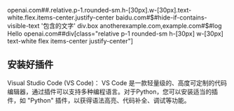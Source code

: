 openai.com##.relative.p-1.rounded-sm.h-[30px].w-[30px].text-white.flex.items-center.justify-center
baidu.com#$#hide-if-contains-visible-text '包含的文字' div.box
anotherexample.com,example.com#$#log Hello
openai.com##div[class="relative p-1 rounded-sm h-[30px] w-[30px] text-white flex items-center justify-center"]


## 安装好插件
Visual Studio Code (VS Code)：
VS Code 是一款轻量级的、高度可定制的代码编辑器，通过插件可以支持多种编程语言。对于Python，您可以安装适当的插件，如 "Python" 插件，以获得语法高亮、代码补全、调试等功能。
